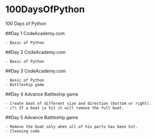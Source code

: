 # 100DaysOfPython
100 Days of Python

##Day 1
    CodeAcademy.com

    - Basic of Python

##Day 2
    CodeAcademy.com

    - Basic of Python

##Day 3
    CodeAcademy.com

    ⁻ Basic of Python
    - Battleship game
##Day 4
    Advance Battleship game

    - Create boat of different size and direction (bottom or right).
    - /!\ If a boat is hit it will remove the full boat.

##Day 5
    Advance Battleship game

    - Remove the boat only when all of his parts has been hit.
    - Cleaning code
